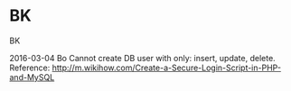 # BK
BK

2016-03-04  Bo  Cannot create DB user with only: insert, update, delete. Reference: http://m.wikihow.com/Create-a-Secure-Login-Script-in-PHP-and-MySQL

